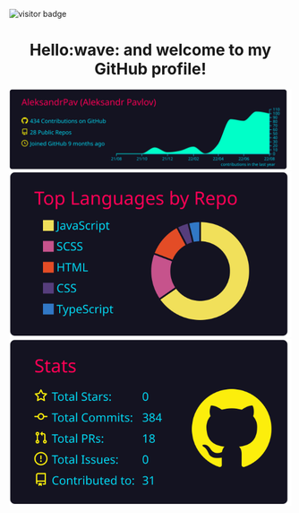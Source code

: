 ![visitor badge](https://visitor-badge.glitch.me/badge?page_id=AleksandrPav.visitor-badge&left_color=black&right_color=red&left_text=PROFILE+VIEWS)

<h1 align="center">Hello:wave: and welcome to my GitHub profile! </h1>

<div align="center">




[![](https://raw.githubusercontent.com/AleksandrPav/cards/master/profile-summary-card-output/2077/0-profile-details.svg)](https://github.com/vn7n24fzkq/github-profile-summary-cards)
[![](https://raw.githubusercontent.com/AleksandrPav/cards/master/profile-summary-card-output/2077/1-repos-per-language.svg)](https://github.com/vn7n24fzkq/github-profile-summary-cards)
[![](https://raw.githubusercontent.com/AleksandrPav/cards/master/profile-summary-card-output/2077/3-stats.svg)](https://github.com/vn7n24fzkq/github-profile-summary-cards)
  
  
  
  </div>













